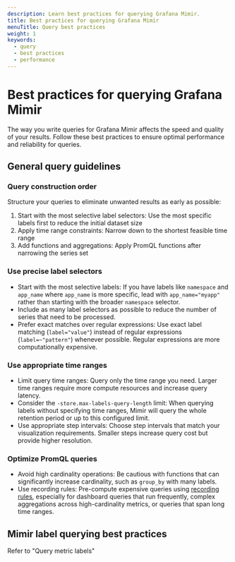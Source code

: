```yaml
---
description: Learn best practices for querying Grafana Mimir.
title: Best practices for querying Grafana Mimir
menuTitle: Query best practices
weight: 1
keywords:
  - query
  - best practices
  - performance
---
```


<!-- Note: This topic is mounted in the GEM documentation. Ensure that all updates are also applicable to GEM. -->

# Best practices for querying Grafana Mimir

The way you write queries for Grafana Mimir affects the speed and quality of your results. Follow these best practices to ensure optimal performance and reliability for queries.

## General query guidelines

### Query construction order

Structure your queries to eliminate unwanted results as early as possible:

1. Start with the most selective label selectors: Use the most specific labels first to reduce the initial dataset size
2. Apply time range constraints: Narrow down to the shortest feasible time range
3. Add functions and aggregations: Apply PromQL functions after narrowing the series set

### Use precise label selectors

- Start with the most selective labels: If you have labels like `namespace` and `app_name` where `app_name` is more specific, lead with `app_name="myapp"` rather than starting with the broader `namespace` selector.
- Include as many label selectors as possible to reduce the number of series that need to be processed.
- Prefer exact matches over regular expressions: Use exact label matching (`label="value"`) instead of regular expressions (`label=~"pattern"`) whenever possible. Regular expressions are more computationally expensive.

### Use appropriate time ranges

- Limit query time ranges: Query only the time range you need. Larger time ranges require more compute resources and increase query latency.
- Consider the `-store.max-labels-query-length` limit: When querying labels without specifying time ranges, Mimir will query the whole retention period or up to this configured limit.
- Use appropriate step intervals: Choose step intervals that match your visualization requirements. Smaller steps increase query cost but provide higher resolution.

### Optimize PromQL queries

- Avoid high cardinality operations: Be cautious with functions that can significantly increase cardinality, such as `group_by` with many labels.
- Use recording rules: Pre-compute expensive queries using [recording rules](../../manage/rule-evaluation/recording-rules/), especially for dashboard queries that run frequently, complex aggregations across high-cardinality metrics, or queries that span long time ranges.

## Mimir label querying best practices

Refer to "Query metric labels"
